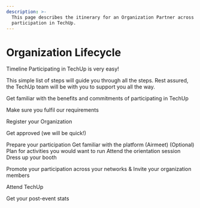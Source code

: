 ```yaml
---
description: >-
  This page describes the itinerary for an Organization Partner across its
  participation in TechUp.
---
```


# Organization Lifecycle

Timeline Participating in TechUp is very easy!

This simple list of steps will guide you through all the steps. Rest assured, the TechUp team will be with you to support you all the way.

Get familiar with the benefits and commitments of participating in TechUp

Make sure you fulfil our requirements

Register your Organization

Get approved (we will be quick!)

Prepare your participation Get familiar with the platform (Airmeet) (Optional) Plan for activities you would want to run Attend the orientation session Dress up your booth

Promote your participation across your networks & Invite your organization members

Attend TechUp

Get your post-event stats
